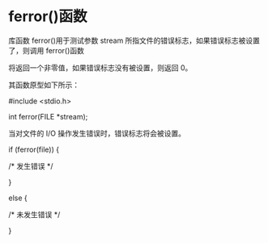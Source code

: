# ferror()函数

库函数 ferror()用于测试参数 stream 所指文件的错误标志，如果错误标志被设置了，则调用 ferror()函数

将返回一个非零值，如果错误标志没有被设置，则返回 0。

其函数原型如下所示：

#include <stdio.h>

int ferror(FILE \*stream);

当对文件的 I/O 操作发生错误时，错误标志将会被设置。

if (ferror(file)) {

/\* 发生错误 \*/

}

else {

/\* 未发生错误 \*/

}
